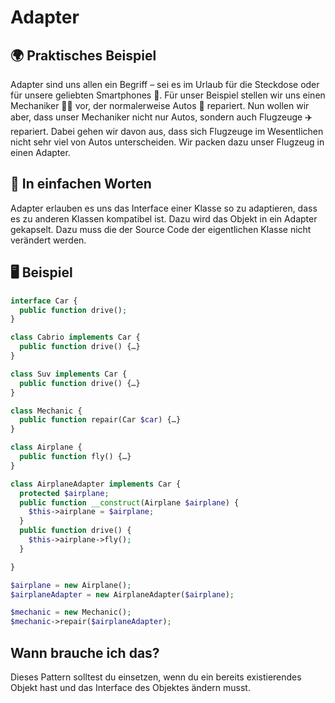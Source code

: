 # Adapter

## 🌍 Praktisches Beispiel

Adapter sind uns allen ein Begriff – sei es im Urlaub für die Steckdose oder für unsere geliebten Smartphones 📱. Für unser Beispiel stellen wir uns einen Mechaniker 👩‍🔧 vor, der normalerweise Autos 🚗 repariert. Nun wollen wir aber, dass unser Mechaniker nicht nur Autos, sondern auch Flugzeuge ✈️️ repariert. Dabei gehen wir davon aus, dass sich Flugzeuge im Wesentlichen nicht sehr viel von Autos unterscheiden. Wir packen dazu unser Flugzeug in einen Adapter.

## 💬 In einfachen Worten

Adapter erlauben es uns das Interface einer Klasse so zu adaptieren, dass es zu anderen Klassen kompatibel ist. Dazu wird das Objekt in ein Adapter gekapselt. Dazu muss die der Source Code der eigentlichen Klasse nicht verändert werden.

## 🖥 Beispiel

```php
interface Car {
  public function drive();
}

class Cabrio implements Car {
  public function drive() {…}
}

class Suv implements Car {
  public function drive() {…}
}

class Mechanic {
  public function repair(Car $car) {…}
}

class Airplane {
  public function fly() {…}
}

class AirplaneAdapter implements Car {
  protected $airplane;
  public function __construct(Airplane $airplane) {
    $this->airplane = $airplane;
  }
  public function drive() {
    $this->airplane->fly();
  }

}

$airplane = new Airplane();
$airplaneAdapter = new AirplaneAdapter($airplane);

$mechanic = new Mechanic();
$mechanic->repair($airplaneAdapter);
```

## Wann brauche ich das?

Dieses Pattern solltest du einsetzen, wenn du ein bereits existierendes Objekt hast und das Interface des Objektes ändern musst.

